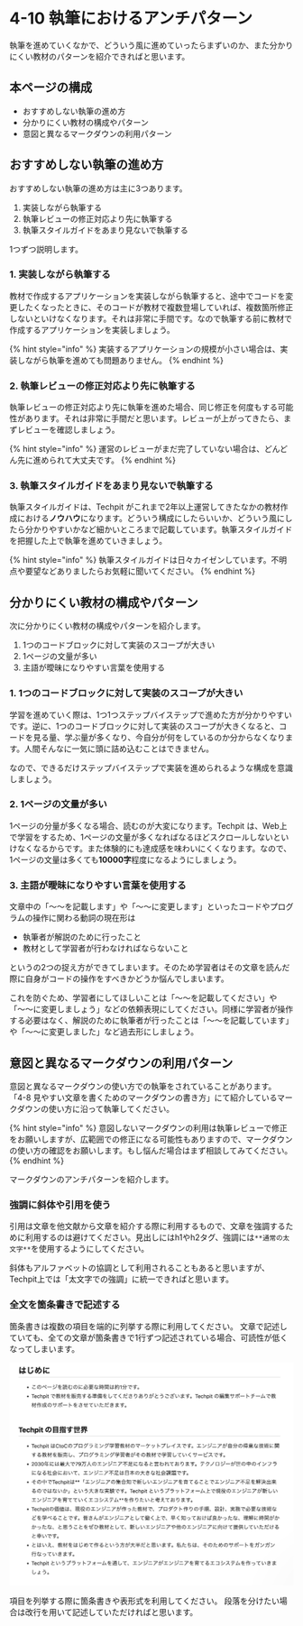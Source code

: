 # 4-10 執筆におけるアンチパターン

執筆を進めていくなかで、どういう風に進めていったらまずいのか、また分かりにくい教材のパターンを紹介できればと思います。

## 本ページの構成

* おすすめしない執筆の進め方
* 分かりにくい教材の構成やパターン
* 意図と異なるマークダウンの利用パターン



## おすすめしない執筆の進め方

おすすめしない執筆の進め方は主に3つあります。

1. 実装しながら執筆する
2. 執筆レビューの修正対応より先に執筆する
3. 執筆スタイルガイドをあまり見ないで執筆する

1つずつ説明します。



### 1. 実装しながら執筆する

教材で作成するアプリケーションを実装しながら執筆すると、途中でコードを変更したくなったときに、そのコードが教材で複数登場していれば、複数箇所修正しないといけなくなります。それは非常に手間です。なので執筆する前に教材で作成するアプリケーションを実装しましょう。

{% hint style="info" %}
実装するアプリケーションの規模が小さい場合は、実装しながら執筆を進めても問題ありません。
{% endhint %}



### 2. 執筆レビューの修正対応より先に執筆する

執筆レビューの修正対応より先に執筆を進めた場合、同じ修正を何度もする可能性があります。それは非常に手間だと思います。レビューが上がってきたら、まずレビューを確認しましょう。

{% hint style="info" %}
運営のレビューがまだ完了していない場合は、どんどん先に進められて大丈夫です。
{% endhint %}



### 3. 執筆スタイルガイドをあまり見ないで執筆する

執筆スタイルガイドは、Techpit がこれまで2年以上運営してきたなかの教材作成における**ノウハウ**になります。どういう構成にしたらいいか、どういう風にしたら分かりやすいかなど細かいところまで記載しています。執筆スタイルガイドを把握した上で執筆を進めていきましょう。

{% hint style="info" %}
執筆スタイルガイドは日々カイゼンしています。不明点や要望などありましたらお気軽に聞いてください。
{% endhint %}



## 分かりにくい教材の構成やパターン

次に分かりにくい教材の構成やパターンを紹介します。

1. 1つのコードブロックに対して実装のスコープが大きい
2. 1ページの文量が多い
3. 主語が曖昧になりやすい言葉を使用する


### 1. 1つのコードブロックに対して実装のスコープが大きい

学習を進めていく際は、1つ1つステップバイステップで進めた方が分かりやすいです。逆に、1つのコードブロックに対して実装のスコープが大きくなると、コードを見る量、学ぶ量が多くなり、今自分が何をしているのか分からなくなります。人間そんなに一気に頭に詰め込むことはできません。

なので、できるだけステップバイステップで実装を進められるような構成を意識しましょう。

### 2. 1ページの文量が多い

1ページの分量が多くなる場合、読むのが大変になります。Techpit は、Web上で学習をするため、1ページの文量が多くなればなるほどスクロールしないといけなくなるからです。また体験的にも達成感を味わいにくくなります。なので、1ページの文量は多くても**10000字**程度になるようにしましょう。

### 3. 主語が曖昧になりやすい言葉を使用する

文章中の「〜〜を記載します」や「〜〜に変更します」といったコードやプログラムの操作に関わる動詞の現在形は
- 執筆者が解説のために行ったこと
- 教材として学習者が行わなければならないこと

というの2つの捉え方ができてしまいます。そのため学習者はその文章を読んだ際に自身がコードの操作をすべきかどうか悩んでしまいます。

これを防ぐため、学習者にしてほしいことは「〜〜を記載してください」や「〜〜に変更しましょう」などの依頼表現にしてください。同様に学習者が操作する必要はなく、解説のために執筆者が行ったことは「〜〜を記載しています」や「〜〜に変更しました」など過去形にしましょう。

## 意図と異なるマークダウンの利用パターン
意図と異なるマークダウンの使い方での執筆をされていることがあります。
「4-8 見やすい文章を書くためのマークダウンの書き方」にて紹介しているマークダウンの使い方に沿って執筆してください。

{% hint style="info" %}
意図しないマークダウンの利用は執筆レビューで修正をお願いしますが、広範囲での修正になる可能性もありますので、マークダウンの使い方の確認をお願いします。もし悩んだ場合はまず相談してみてください。
{% endhint %}

マークダウンのアンチパターンを紹介します。

### 強調に斜体や引用を使う

引用は文章を他文献から文章を紹介する際に利用するもので、文章を強調するために利用するのは避けてください。見出しにはh1やh2タグ、強調には`**通常の太文字**`を使用するようにしてください。

斜体もアルファベットの協調として利用されることもあると思いますが、Techpit上では「太文字での強調」に統一できればと思います。

### 全文を箇条書きで記述する

箇条書きは複数の項目を端的に列挙する際に利用してください。
文章で記述していても、全ての文章が箇条書きで1行ずつ記述されている場合、可読性が低くなってしまいます。

![](../.gitbook/assets/4-11_all_bullet_points.png)

項目を列挙する際に箇条書きや表形式を利用してください。
段落を分けたい場合は改行を用いて記述していただければと思います。
